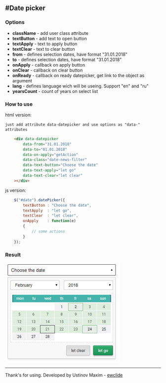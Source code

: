 #Date picker
-------------
### Options
- **className** - add user class attribute
- **textButton** - add text to open button
- **textApply** - text to apply button
- **textClear** - text to clear button
- **from** - defines selection dates, have format "31.01.2018"
- **to** - defines selection dates, have format "31.01.2018"
- **onApply** - callback on apply button
- **onClear** - callback on clear button
- **onReady** - callback on ready datepicker, get link to the object as argument
- **lang** - defines language wich will be useing. Support "en" and "ru"
- **yearsCount** - count of years on select list

### How to use

html version:

	just add attribute data-datepicker and use options as "data-" attributes

```html
	<div data-datepicker
		data-from="31.01.2018"
		data-to="01.01.2018"
		data-on-apply="getAction"
		data-class="date-news-filter"
		data-text-button="Choose the date"
		data-text-apply="let go"
		data-text-clear="let clear"
	></div>
```
js version:

```js
	$("#date").datePicker({
		textButton : "Choose the date",
		textApply  : "let go",
		textClear  : "let clear",
		onApply    : function(e)
		{
			// some actions
		}
	});
```

### Result

![result on page](/img/result.jpg)

-------------
Thank's for using.
Developed by Ustinov Maxim - [ewclide](http://vk.com/ewclide)